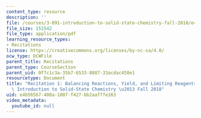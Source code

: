 ```yaml
---
content_type: resource
description: ''
file: /courses/3-091-introduction-to-solid-state-chemistry-fall-2018/e4b56567408a1807f427bb2aafffe163_MIT3_091F18_REC1.pdf
file_size: 151542
file_type: application/pdf
learning_resource_types:
- Recitations
license: https://creativecommons.org/licenses/by-nc-sa/4.0/
ocw_type: OCWFile
parent_title: Recitations
parent_type: CourseSection
parent_uid: 0f7c1c3a-35b7-6533-8887-33acdac458e1
resourcetype: Document
title: "Recitation 1: Balancing Reactions, Yield, and Limiting Reagents \u2013 3.091\
  \ Introduction to Solid-State Chemistry \u2013 Fall 2018"
uid: e4b56567-408a-1807-f427-bb2aafffe163
video_metadata:
  youtube_id: null
---
```

